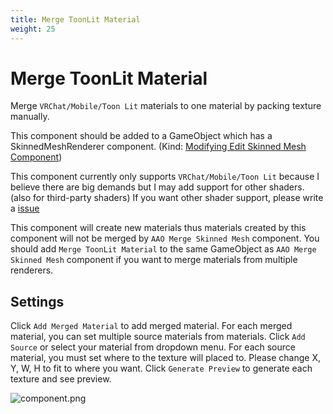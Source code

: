 ```yaml
---
title: Merge ToonLit Material
weight: 25
---
```


# Merge ToonLit Material

Merge `VRChat/Mobile/Toon Lit` materials to one material by packing texture manually.

This component should be added to a GameObject which has a SkinnedMeshRenderer component. (Kind: [Modifying Edit Skinned Mesh Component](../../component-kind/edit-skinned-mesh-components#modifying-component))

This component currently only supports `VRChat/Mobile/Toon Lit` because I believe there are big demands
but I may add support for other shaders. (also for third-party shaders)
If you want other shader support, please write a [issue][issue]

This component will create new materials thus materials created by this component will not be merged by `AAO Merge Skinned Mesh` component.
You should add `Merge ToonLit Material` to the same GameObject as `AAO Merge Skinned Mesh` component if you want to merge materials from multiple renderers.

## Settings

Click `Add Merged Material` to add merged material.
For each merged material, you can set multiple source materials from materials.
Click `Add Source` or select your material from dropdown menu.
For each source material, you must set where to the texture will placed to.
Please change X, Y, W, H to fit to where you want.
Click `Generate Preview` to generate each texture and see preview.

![component.png](component.png)

[issue]: https://github.com/anatawa12/AvatarOptimizer/issues/new/choose
